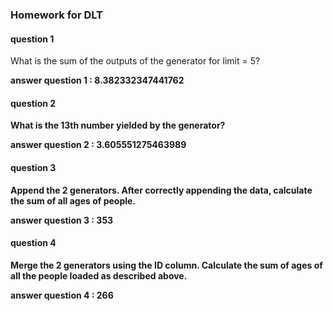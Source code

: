 ### Homework for DLT

#### question 1
What is the sum of the outputs of the generator for limit = 5?

<b> answer question 1 : 8.382332347441762 </br>

#### question 2
What is the 13th number yielded by the generator?

<b> answer question 2 : 3.605551275463989 </br>

#### question 3
Append the 2 generators. After correctly appending the data, calculate the sum of all ages of people.

<b> answer question 3 : 353 </br>

#### question 4
Merge the 2 generators using the ID column. Calculate the sum of ages of all the people loaded as described above.

<b> answer question 4 : 266 </br>